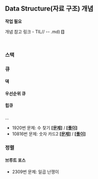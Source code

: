 ## Data Structure(자료 구조) 개념  

**작업 필요**  

개념 참고 링크 - TIL// -- .md) **[[]]()**

<br>

### 스택

### 큐
#### 덱
#### 우선순위 큐
#### 힙큐

### 
...

* 1920번 문제: 수 찾기 **[[문제]](https://www.acmicpc.net/problem/1920)** / **[[풀이]](1920.py)**
* 10816번 문제: 숫자 카드2 **[[문제]](https://www.acmicpc.net/problem/10816)** / **[[풀이]](10816.py)**  


### 정렬  
#### 브루트 포스
* 2309번 문제: 일곱 난쟁이

